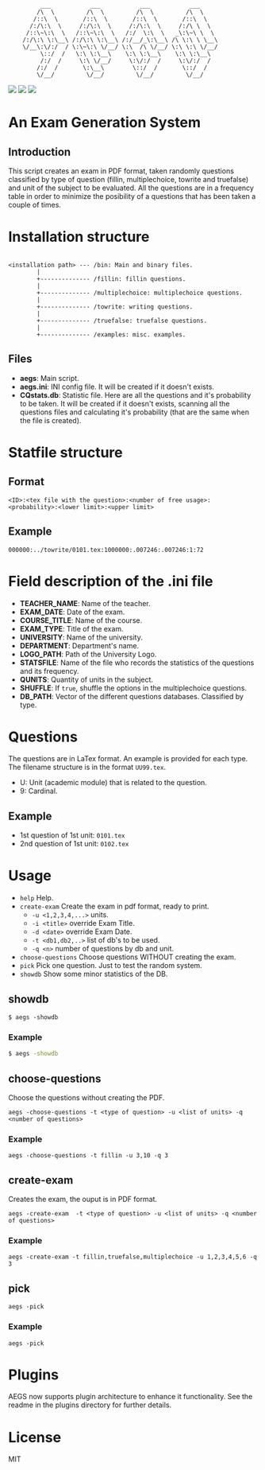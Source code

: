              ___           ___           ___           ___
            /\  \         /\  \         /\  \         /\  \
           /::\  \       /::\  \       /::\  \       /::\  \
          /:/\:\  \     /:/\:\  \     /:/\:\  \     /:/\ \  \
         /::\~\:\  \   /::\~\:\  \   /:/  \:\  \   _\:\~\ \  \
        /:/\:\ \:\__\ /:/\:\ \:\__\ /:/__/_\:\__\ /\ \:\ \ \__\
        \/__\:\/:/  / \:\~\:\ \/__/ \:\  /\ \/__/ \:\ \:\ \/__/
             \::/  /   \:\ \:\__\    \:\ \:\__\    \:\ \:\__\
             /:/  /     \:\ \/__/     \:\/:/  /     \:\/:/  /
            /:/  /       \:\__\        \::/  /       \::/  /
            \/__/         \/__/         \/__/         \/__/

<img src=https://img.shields.io/github/license/pabloniklas/aegs>
<img src=https://img.shields.io/github/v/release/pabloniklas/aegs>
<img src=https://img.shields.io/github/languages/top/pabloniklas/aegs>


# An Exam Generation System

## Introduction

This script creates an exam in PDF format, taken randomly questions classified by type of question (fillin, multiplechoice, towrite and truefalse) and unit of the subject to be evaluated.
All the questions are in a frequency table in order to minimize the posibility of a questions that has been taken a couple of times.

# Installation structure

```

<installation path> --- /bin: Main and binary files.
        |
        +-------------- /fillin: fillin questions.
        |
        +-------------- /multiplechoice: multiplechoice questions.
        |
        +-------------- /towrite: writing questions.
        |
        +-------------- /truefalse: truefalse questions.
        |
        +-------------- /examples: misc. examples.
```

## Files

*  __aegs__: Main script.
*  __aegs.ini__: INI config file. It will be created if it doesn't exists. 
*  __CQstats.db__: Statistic file. Here are all the questions and it's probability to be taken. It will be created if it doesn't exists, scanning all the questions files and calculating it's probability (that are the same when the file is created).

# Statfile structure

## Format
```
<ID>:<tex file with the question>:<number of free usage>:<probability>:<lower limit>:<upper limit>
```

## Example
```
000000:../towrite/0101.tex:1000000:.007246:.007246:1:72
```
# Field description of the .ini file

*  __TEACHER_NAME__: Name of the teacher.
*  __EXAM_DATE__: Date of the exam.
*  __COURSE_TITLE__: Name of the course.
*  __EXAM_TYPE__: Title of the exam.
*  __UNIVERSITY__: Name of the university.
*  __DEPARTMENT__: Department's name.
*  __LOGO_PATH__: Path of the University Logo.
*  __STATSFILE__: Name of the file who records the statistics of the questions and its frequency.
*  __QUNITS__: Quantity of units in the subject. 
*  __SHUFFLE__: If ```true```, shuffle the options in the multiplechoice questions.
*  __DB_PATH__: Vector of the different questions databases. Classified by type.

# Questions

The questions are in LaTex format. An example is provided for each type.
The filename structure is in the format ```UU99.tex```.

* U: Unit (academic module) that is related to the question.
* 9: Cardinal.

## Example

* 1st question of 1st unit: ```0101.tex```
* 2nd question of 1st unit: ```0102.tex```

# Usage

*  ```help```             Help.
*  ```create-exam```      Create the exam in pdf format, ready to print.
    *  ```-u <1,2,3,4,...>```  units.
    *  ```-i <title>```        override Exam Title.
    *  ```-d <date>```         override Exam Date.
    *  ```-t <db1,db2,..>```   list of db's to be used.
    *  ```-q <n>```            number of questions by db and unit.
*  ```choose-questions``` Choose questions WITHOUT creating the exam.
*  ```pick```             Pick one question. Just to test the random system.
*  ```showdb```           Show some minor statistics of the DB.

## showdb

```
$ aegs -showdb
```

### Example

```bash
$ aegs -showdb
```

## choose-questions

Choose the questions without creating the PDF.

```
aegs -choose-questions -t <type of question> -u <list of units> -q <number of questions>
```

### Example

```
aegs -choose-questions -t fillin -u 3,10 -q 3
```

## create-exam

Creates the exam, the ouput is in PDF format.

```
aegs -create-exam  -t <type of question> -u <list of units> -q <number of questions>
```

### Example

```
aegs -create-exam -t fillin,truefalse,multiplechoice -u 1,2,3,4,5,6 -q 3
```

## pick

```
aegs -pick
```

### Example

```
aegs -pick
```

# Plugins

AEGS now supports plugin architecture to enhance it functionality. See the readme in the plugins directory for further details.

# License

MIT
